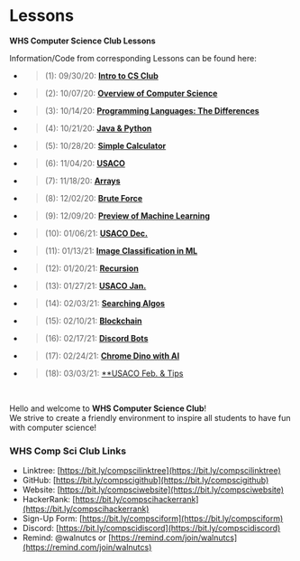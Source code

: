 # Lessons
**WHS Computer Science Club Lessons**

Information/Code from corresponding Lessons can be found here:  
* > (1): 09/30/20:  [**Intro to CS Club**](https://github.com/whscompsciclub/Lessons/tree/main/WHS%20Lessons/(01)-09.30%20(Intro%20to%20CS%20Club))
* > (2): 10/07/20:  [**Overview of Computer Science**](https://github.com/whscompsciclub/Lessons/tree/main/WHS%20Lessons/(02)-10.07%20(Overview%20of%20Computer%20Science))
* > (3): 10/14/20: [**Programming Languages: The Differences**](https://github.com/whscompsciclub/Lessons/tree/main/WHS%20Lessons/(03)-10.14%20(Programming%20Languages%3B%20The%20Differences))  
* > (4): 10/21/20: [**Java & Python**](https://github.com/whscompsciclub/Lessons/tree/main/WHS%20Lessons/(04)-10.21%20(Java%20%26%20Python))   
* > (5): 10/28/20: [**Simple Calculator**](https://github.com/whscompsciclub/Lessons/tree/main/WHS%20Lessons/(05)-10.28%20(Simple%20Calculator))
* > (6): 11/04/20: [**USACO**](https://github.com/whscompsciclub/Lessons/tree/main/WHS%20Lessons/(06)-11.04%20(USACO))
* > (7): 11/18/20: [**Arrays**](https://github.com/whscompsciclub/Lessons/tree/main/WHS%20Lessons/(07)-11.18%20(Arrays))
* > (8): 12/02/20: [**Brute Force**]((08)-12.02%20(Brute%20Force))
* > (9): 12/09/20: [**Preview of Machine Learning**]((09)-12.09%20(Preview%20of%20Machine%20Learning))
* > (10): 01/06/21: [**USACO Dec.**]((10)-01.06%20(USACO%20Dec.))
* > (11): 01/13/21: [**Image Classification in ML**]((11)-01.13%20(Image%20Classification%20in%20ML))
* > (12): 01/20/21: [**Recursion**]((12)-01.20%20(Recursion))
* > (13): 01/27/21: [**USACO Jan.**]((13)-01.27%20(USACO%20Jan.))
* > (14): 02/03/21: [**Searching Algos**]((14)-02.03%20(Searching%20Algos))
* > (15): 02/10/21: [**Blockchain**]((15)-02.10%20(Blockchain))
* > (16): 02/17/21: [**Discord Bots**]((16)-02.17%20(Discord%20Bots))
* > (17): 02/24/21: [**Chrome Dino with AI**]((17)-02.24%20(Chrome%20Dino%20with%20AI))
* > (18): 03/03/21: [**USACO Feb. & Tips]((18)-03.03%20(USACO%20Feb.%20%26%20Tips))

&nbsp;

Hello and welcome to **WHS Computer Science Club**!   
We strive to create a friendly environment to inspire all students to have fun with computer science!  
### WHS Comp Sci Club Links
- Linktree: [https://bit.ly/compscilinktree](https://bit.ly/compscilinktree)
- GitHub: [https://bit.ly/compscigithub](https://bit.ly/compscigithub)
- Website: [https://bit.ly/compsciwebsite](https://bit.ly/compsciwebsite)
- HackerRank: [https://bit.ly/compscihackerrank](https://bit.ly/compscihackerrank)
- Sign-Up Form: [https://bit.ly/compsciform](https://bit.ly/compsciform)
- Discord: [https://bit.ly/compscidiscord](https://bit.ly/compscidiscord)
- Remind: @walnutcs or [https://remind.com/join/walnutcs](https://remind.com/join/walnutcs)




